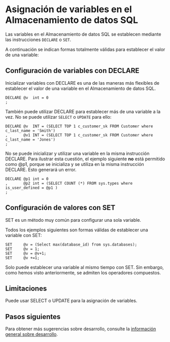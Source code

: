 <properties
   pageTitle="Asignación de variables en el Almacenamiento de datos SQL | Microsoft Azure"
   description="Sugerencias para la asignación de variables de Transact-SQL en el Almacenamiento de datos SQL Azure para desarrollar soluciones."
   services="sql-data-warehouse"
   documentationCenter="NA"
   authors="jrowlandjones"
   manager="barbkess"
   editor=""/>

<tags
   ms.service="sql-data-warehouse"
   ms.devlang="NA"
   ms.topic="article"
   ms.tgt_pltfrm="NA"
   ms.workload="data-services"
   ms.date="06/26/2015"
   ms.author="JRJ@BigBangData.co.uk;barbkess"/>

# Asignación de variables en el Almacenamiento de datos SQL
Las variables en el Almacenamiento de datos SQL se establecen mediante las instrucciones `DECLARE` o `SET`.

A continuación se indican formas totalmente válidas para establecer el valor de una variable:

## Configuración de variables con DECLARE

Inicializar variables con DECLARE es una de las maneras más flexibles de establecer el valor de una variable en el Almacenamiento de datos SQL.

```
DECLARE @v  int = 0
;
```

También puede utilizar DECLARE para establecer más de una variable a la vez. No se puede utilizar `SELECT` o `UPDATE` para ello:

```
DECLARE @v  INT = (SELECT TOP 1 c_customer_sk FROM Customer where c_last_name = 'Smith')
,       @v1 INT = (SELECT TOP 1 c_customer_sk FROM Customer where c_last_name = 'Jones')
;
```

No se puede inicializar y utilizar una variable en la misma instrucción DECLARE. Para ilustrar esta cuestión, el ejemplo siguiente **no** está permitido como @p1, porque se inicializa y se utiliza en la misma instrucción DECLARE. Esto generará un error.

```
DECLARE @p1 int = 0
,       @p2 int = (SELECT COUNT (*) FROM sys.types where is_user_defined = @p1 )
;
```

## Configuración de valores con SET
SET es un método muy común para configurar una sola variable.

Todos los ejemplos siguientes son formas válidas de establecer una variable con SET:

```
SET     @v = (Select max(database_id) from sys.databases);
SET     @v = 1;
SET     @v = @v+1;
SET     @v +=1;
```

Solo puede establecer una variable al mismo tiempo con SET. Sin embargo, como hemos visto anteriormente, se admiten los operadores compuestos.

## Limitaciones
Puede usar SELECT o UPDATE para la asignación de variables.


## Pasos siguientes
Para obtener más sugerencias sobre desarrollo, consulte la [información general sobre desarrollo][].

<!--Image references-->

<!--Article references-->
[información general sobre desarrollo]: sql-data-warehouse-overview-develop.md

<!--MSDN references-->

<!--Other Web references-->

<!---HONumber=August15_HO6-->
